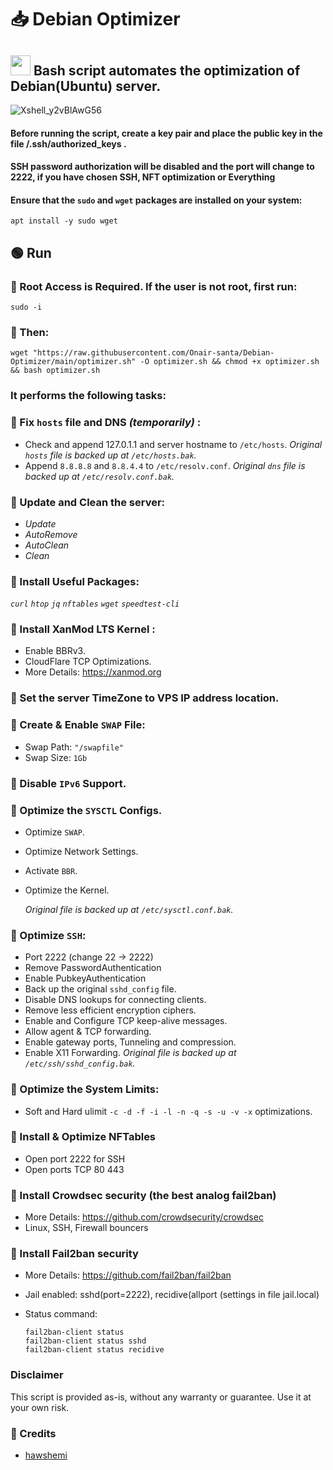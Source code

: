 # 📥 Debian Optimizer

## <a href="#"><img src="https://github.com/vpnhood/VpnHood/wiki/images/logo-linux.png" width="32" height="32"></a> Bash script automates the optimization of Debian(Ubuntu) server.

![Xshell_y2vBlAwG56](https://github.com/Onair-santa/Debian-Optimizer/assets/42511409/c2672397-6de5-4878-ba54-9f3a2d0f0bc1)

#### Before running the script, create a key pair and place the public key in the file /.ssh/authorized_keys .

#### SSH password authorization will be disabled and the port will change to 2222, if you have chosen SSH, NFT optimization or Everything

#### Ensure that the `sudo` and `wget` packages are installed on your system:

```
apt install -y sudo wget
```

## 🟢 Run

### 💠 Root Access is Required. If the user is not root, first run:

```
sudo -i
```

### 💠 Then:

```
wget "https://raw.githubusercontent.com/Onair-santa/Debian-Optimizer/main/optimizer.sh" -O optimizer.sh && chmod +x optimizer.sh && bash optimizer.sh
```

### It performs the following tasks:

### 💠 Fix `hosts` file and DNS _(temporarily)_ :

- Check and append 127.0.1.1 and server hostname to `/etc/hosts`. 
  *Original `hosts` file is backed up at `/etc/hosts.bak`.*
- Append `8.8.8.8` and `8.8.4.4` to `/etc/resolv.conf`. 
  *Original `dns` file is backed up at `/etc/resolv.conf.bak`.*

### 💠 Update and Clean the server:

- _Update_
- _AutoRemove_
- _AutoClean_
- _Clean_

### 💠 Install Useful Packages:

 _`curl`_  _`htop`_  _`jq`_  _`nftables`_  _`wget`_ _`speedtest-cli`_ 

### 💠 Install XanMod LTS Kernel :

- Enable BBRv3.
- CloudFlare TCP Optimizations.
- More Details: https://xanmod.org

### 💠 Set the server TimeZone to VPS IP address location.

### 💠 Create & Enable `SWAP` File:

- Swap Path: `"/swapfile"`
- Swap Size: `1Gb`

### 💠 Disable `IPv6` Support.

### 💠 Optimize the `SYSCTL` Configs.

- Optimize `SWAP`.

- Optimize Network Settings.

- Activate `BBR`.

- Optimize the Kernel.
  
    *Original file is backed up at `/etc/sysctl.conf.bak`.*

### 💠 Optimize `SSH`:

- Port 2222 (change 22 → 2222)
- Remove PasswordAuthentication
- Enable PubkeyAuthentication
- Back up the original `sshd_config` file.
- Disable DNS lookups for connecting clients.
- Remove less efficient encryption ciphers.
- Enable and Configure TCP keep-alive messages.
- Allow agent & TCP forwarding.
- Enable gateway ports, Tunneling and compression.
- Enable X11 Forwarding.
    *Original file is backed up at `/etc/ssh/sshd_config.bak`.*

### 💠 Optimize the System Limits:

- Soft and Hard ulimit `-c -d -f -i -l -n -q -s -u -v -x` optimizations.

### 💠 Install & Optimize NFTables

- Open port 2222 for SSH
- Open ports TCP 80 443

### 💠 Install Crowdsec security (the best analog fail2ban)

- More Details: https://github.com/crowdsecurity/crowdsec
- Linux, SSH, Firewall bouncers

### 💠 Install Fail2ban security

- More Details: https://github.com/fail2ban/fail2ban
- Jail enabled: sshd(port=2222), recidive(allport (settings in file jail.local)
- Status command:
  
  ```
  fail2ban-client status
  fail2ban-client status sshd
  fail2ban-client status recidive
  ```

### Disclaimer

This script is provided as-is, without any warranty or guarantee. Use it at your own risk.

### 💠 Credits
- [hawshemi](https://github.com/hawshemi/Linux-Optimizer)
